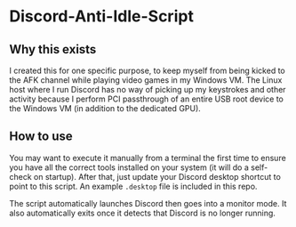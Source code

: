 # Discord-Anti-Idle-Script

## Why this exists

I created this for one specific purpose, to keep myself from being kicked to the
AFK channel while playing video games in my Windows VM. The Linux host where I run
Discord has no way of picking up my keystrokes and other activity because I perform
PCI passthrough of an entire USB root device to the Windows VM (in addition to the
dedicated GPU).

## How to use

You may want to execute it manually from a terminal the first time to ensure you
have all the correct tools installed on your system (it will do a self-check on
startup). After that, just update your Discord desktop shortcut to point to this
script. An example `.desktop` file is included in this repo.

The script automatically launches Discord then goes into a monitor mode. It also
automatically exits once it detects that Discord is no longer running.
